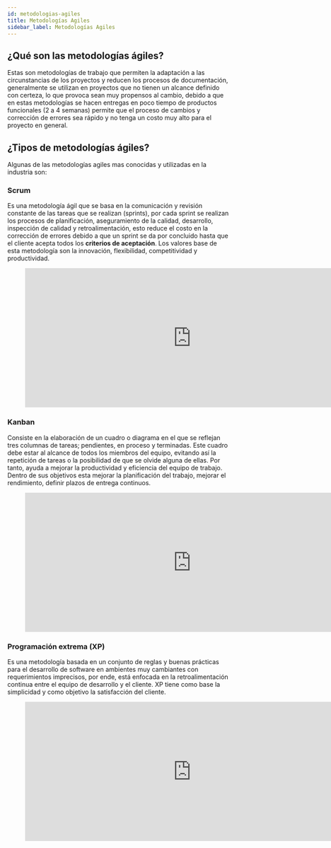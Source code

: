 ```yaml
---
id: metodologias-agiles
title: Metodologías Agiles
sidebar_label: Metodologías Agiles
---
```


## ¿Qué son las metodologías ágiles?

Estas son metodologías de trabajo que permiten la adaptación a las circunstancias de los proyectos y reducen los procesos de documentación, generalmente se utilizan en proyectos que no tienen un alcance definido con certeza, lo que provoca sean muy propensos al cambio, debido a que en estas metodologías se hacen entregas en poco tiempo de productos funcionales (2 a 4 semanas) permite que el proceso de cambios y corrección de errores sea rápido y no tenga un costo muy alto para el proyecto en general. 

## ¿Tipos de metodologías ágiles?

Algunas de las metodologías agiles mas conocidas y utilizadas en la industria son: 

### Scrum

Es una metodología ágil que se basa en la comunicación y revisión constante de las tareas que se realizan (sprints), por cada sprint se realizan los procesos de planificación, aseguramiento de la calidad, desarrollo, inspección de calidad y retroalimentación, esto reduce el costo en la corrección de errores debido a que un sprint se da por concluido hasta que el cliente acepta todos los **criterios de aceptación**. Los valores base de esta metodología son la innovación, flexibilidad, competitividad y productividad.

<figure class="video_container">
  <iframe width="750" height="315" src="https://www.youtube.com/embed/P25JP0u6UKw" frameborder="0" allow="accelerometer; autoplay; encrypted-media; gyroscope; picture-in-picture" allowfullscreen></iframe>
</figure>

### Kanban

Consiste en la elaboración de un cuadro o diagrama en el que se reflejan tres columnas de tareas; pendientes, en proceso y terminadas. Este cuadro debe estar al alcance de todos los miembros del equipo, evitando así la repetición de tareas o la posibilidad de que se olvide alguna de ellas. Por tanto, ayuda a mejorar la productividad y eficiencia del equipo de trabajo. Dentro de sus objetivos esta mejorar la planificación del trabajo, mejorar el rendimiento, definir plazos de entrega continuos.

<figure class="video_container">
  <iframe width="750" height="315" src="https://www.youtube.com/embed/I-H-WXAX_oM" frameborder="0" allow="accelerometer; autoplay; encrypted-media; gyroscope; picture-in-picture" allowfullscreen></iframe>
</figure>

### Programación extrema (XP)

Es una metodología basada en un conjunto de reglas y buenas prácticas para el desarrollo de software en ambientes muy cambiantes con requerimientos imprecisos, por ende, está enfocada en la retroalimentación continua entre el equipo de desarrollo y el cliente. XP tiene como base la simplicidad y como objetivo la satisfacción del cliente.

<figure class="video_container">
  <iframe width="750" height="315" src="https://www.youtube.com/embed/h34e1ph0aPk" frameborder="0" allow="accelerometer; autoplay; encrypted-media; gyroscope; picture-in-picture" allowfullscreen></iframe>
</figure>

